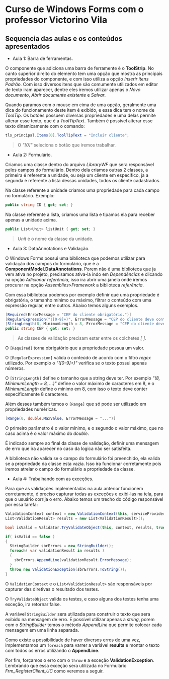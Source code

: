# Curso de Windows Forms com o professor Victorino Vila

## Sequencia das aulas e os conteúdos apresentados

- Aula 1: Barra de ferramentas.

O componente que adiciona uma barra de ferramente é o **ToolStrip**. No canto superior direito do elemento tem uma opção que mostra as principais propriedades do componente, e com isso utiliza a opção *Inserir itens Padrão*. Com isso diversos itens que são comumente utilizados em editor de texto iram aparecer, dentre eles iremos utilizar apenas o *Novo documento*, *Abrir documente existente* e *Salvar*.

Quando paramos com o mouse em cima de uma opção, geralmente uma dica do funcionamento deste item é exibido, e essa dica tem o nome de *ToolTip*. Os botões possuem diversas propriedades e uma delas permite alterar esse texto, que é a *ToolTipText*. Também é possível alterar esse texto dinamicamente com o comando:

```C#
tls_principal.Items[0].ToolTipText = "Incluir cliente";
```

> O *"[0]"* seleciona o botão que iremos trabalhar.

- Aula 2: Formulário.

Criamos uma classe dentro do arquivo *LibraryWF* que sera responsável pelos campos do formulário. Dentro dela criamos outras 2 classes, a primeira é referente a unidade, ou seja um cliente em especifico, ja a segunda é referente a lista dessas unidades, todos os cliente cadastrados.

Na classe referente a unidade criamos uma propriedade para cada campo no formulário. Exemplo:

```C#
public string ID { get; set; }
```

Na classe referente a lista, criamos uma lista e tipamos ela para receber apenas a unidade acima.

```C#
public List<Unit> listUnit { get; set; }
```

> *Unit* é o nome da classe da unidade.

- Aula 3: DataAnnotations e Validação.

O Windows Forms possui uma biblioteca que podemos utilizar para validação dos campos do formulário, que é a **ComponentModel.DataAnnotations**. Porem não é uma biblioteca que ja vem ativa no projeto, precisamos ativa-la indo em *Dependências* e clicando na opção *Adicionar referência*, isso ira abrir uma janela onde iremos procurar na opção *Assemblies>Framework* a biblioteca *referência*.

Com essa biblioteca podemos por exemplo definir que uma propriedade é obrigatória, o tamanho mínimo ou máximo, filtrar o conteúdo com uma expressão regular, entre outros. Abaixo temos alguns exemplos.

```C#
[Required(ErrorMessage = "CEP do cliente obrigatório.")]
[RegularExpression("([0-9]+)", ErrorMessage = "CEP do cliente deve conter apenas números.")]
[StringLength(8, MinimumLength = 8, ErrorMessage = "CEP do cliente deve conter 8 dígitos.")]
public string CEP { get; set; }
```

> As classes de validação precisam estar entre os colchetes *[ ]*.

O `[Required]` torna obrigatório que a propriedade possua um valor.

O `[RegularExpression]` valida o conteúdo de acordo com o filtro *regex* utilizado. Por exemplo o *"([0-9]+)"* verifica se o texto possui apenas números.

O `[StringLength]` define o tamanho que a string deve ter. Por exemplo *"(8, MinimumLength = 8, ...)"* define o valor máximo de caracteres em 8, e o *MinimumLength* define o mínimo em 8, com isso o texto deve conter especificamente 8 caracteres.

Além desses também temos o `[Range]` que só pode ser utilizado em propriedades numéricas.

```C#
[Range(0, double.MaxValue, ErrorMessage = "...")]
```

O primeiro parâmetro é o valor mínimo, e o segundo o valor máximo, que no caso acima é o valor máximo do *double*.

É indicado sempre ao final da classe de validação, definir uma mensagem de erro que ira aparecer no caso da logica não ser satisfeita.

A biblioteca não valida se o campo do formulário foi preenchido, ela valida se a propriedade da classe esta vazia. Isso ira funcionar corretamente pois iremos atrelar o campo do formulário a propriedade da classe.

- Aula 4: Trabalhando com as exceções.

Para que as validações implementadas na aula anterior funcionem corretamente, é preciso capturar todas as exceções e exibi-las na tela, para que o usuário corrija o erro. Abaixo temos um trecho do código responsável por essa tarefa:

```C#
ValidationContext context = new ValidationContext(this, serviceProvider: null, items: null);
List<ValidationResult> results = new List<ValidationResult>();

bool isValid = Validator.TryValidateObject(this, context, results, true);

if( isValid == false )
{
  StringBuilder sbrErrors = new StringBuilder();
  foreach( var validationResult in results )
  {
    sbrErrors.AppendLine(validationResult.ErrorMessage);
  }
  throw new ValidationException(sbrErrors.ToString());
}
```

O `ValidationContext` e o `List<ValidationResult>` são responsáveis por capturar das diretivas o resultado dos testes.

O `TryValidateObject` valida os testes, e caso alguns dos testes tenha uma exceção, ira retornar false.

A variável `StringBuilder` sera utilizada para construir o texto que sera exibido na mensagem de erro. É possível utilizar apenas a *string*, porem com o *StringBuilder* temos o método *AppendLine* que permite colocar cada mensagem em uma linha separada.

Como existe a possibilidade de haver diversos erros de uma vez, implementamos um `foreach` para varrer a variável **results** e montar o texto com todos os erros utilizando o **AppendLine**.

Por fim, forçamos o erro com o `throw` e a exceção **ValidationException**. Lembrando que essa exceção sera utilizada no Formulário *Frm_RegisterClient_UC* como veremos a seguir.
